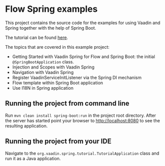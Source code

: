 Flow Spring examples
======================

This project contains the source code for the examples for using Vaadin and Spring together with the help of Spring
Boot.

The tutorial can be found [here](https://vaadin.com/docs/v14/flow/spring/tutorial-spring-basic.html).

The topics that are covered in this example project:

* Getting Started with Vaadin Spring for Flow and Spring Boot: the initial `@SpringBootApplication` class.
* Injection and Scopes with Vaadin Spring
* Navigation with Vaadin Spring
* Register VaadinServiceInitListener via the Spring DI mechanism
* Flow template within Spring Boot application
* Use I18N in Spring application

## Running the project from command line

Run `mvn clean install spring-boot:run` in the project root directory. After the server has started point your browser
to [http://localhost:8080](http://localhost:8080) to see the resulting application.

## Running the project from your IDE

Navigate to the `org.vaadin.spring.tutorial.TutorialApplication` class and run it as a Java application.
